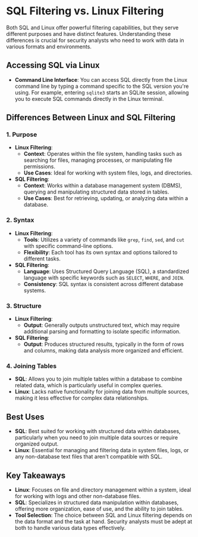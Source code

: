 # SQL Filtering vs. Linux Filtering

Both SQL and Linux offer powerful filtering capabilities, but they serve different purposes and have distinct features. Understanding these differences is crucial for security analysts who need to work with data in various formats and environments.

## Accessing SQL via Linux

- **Command Line Interface**: You can access SQL directly from the Linux command line by typing a command specific to the SQL version you're using. For example, entering `sqlite3` starts an SQLite session, allowing you to execute SQL commands directly in the Linux terminal.

## Differences Between Linux and SQL Filtering

### 1. **Purpose**
   - **Linux Filtering**:
     - **Context**: Operates within the file system, handling tasks such as searching for files, managing processes, or manipulating file permissions.
     - **Use Cases**: Ideal for working with system files, logs, and directories.
   - **SQL Filtering**:
     - **Context**: Works within a database management system (DBMS), querying and manipulating structured data stored in tables.
     - **Use Cases**: Best for retrieving, updating, or analyzing data within a database.

### 2. **Syntax**
   - **Linux Filtering**:
     - **Tools**: Utilizes a variety of commands like `grep`, `find`, `sed`, and `cut` with specific command-line options.
     - **Flexibility**: Each tool has its own syntax and options tailored to different tasks.
   - **SQL Filtering**:
     - **Language**: Uses Structured Query Language (SQL), a standardized language with specific keywords such as `SELECT`, `WHERE`, and `JOIN`.
     - **Consistency**: SQL syntax is consistent across different database systems.

### 3. **Structure**
   - **Linux Filtering**:
     - **Output**: Generally outputs unstructured text, which may require additional parsing and formatting to isolate specific information.
   - **SQL Filtering**:
     - **Output**: Produces structured results, typically in the form of rows and columns, making data analysis more organized and efficient.

### 4. **Joining Tables**
   - **SQL**: Allows you to join multiple tables within a database to combine related data, which is particularly useful in complex queries.
   - **Linux**: Lacks native functionality for joining data from multiple sources, making it less effective for complex data relationships.

## Best Uses

- **SQL**: Best suited for working with structured data within databases, particularly when you need to join multiple data sources or require organized output.
- **Linux**: Essential for managing and filtering data in system files, logs, or any non-database text files that aren't compatible with SQL.

## Key Takeaways

- **Linux**: Focuses on file and directory management within a system, ideal for working with logs and other non-database files.
- **SQL**: Specializes in structured data manipulation within databases, offering more organization, ease of use, and the ability to join tables.
- **Tool Selection**: The choice between SQL and Linux filtering depends on the data format and the task at hand. Security analysts must be adept at both to handle various data types effectively.
